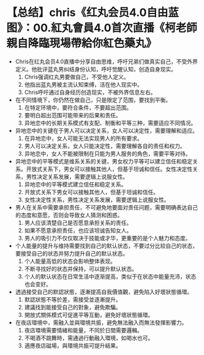 # 【总结】chris《红丸会员4.0自由蓝图》：00.紅丸會員4.0首次直播《柯老師親自降臨現場帶給你紅色藥丸》

-   Chris在红丸会员4.0直播中分享自由思维，呼吁兄弟们做真实自己，不受外界定义。他批评蓝丸男纠结身份认知，呼吁觉醒认知，创造自身现实。
    1.  Chris强调红丸男要做自己，不受他人定义。
    2.  他指出蓝丸男被主流认知束缚，活在他人现实中。
    3.  Chris呼吁通过自身经历创造现实，不被外界信息左右。
-   在不同情境下，你仍然在做自己，只是限定了范围，要找到平衡。
    1.  在特定环境中，要符合条件，不要超出范围。
    2.  要明白超出范围可能带来的后果和责任。
    3.  异地恋中的长期关系模式有支配、制衡和平等三种，需要适应不同情况。
-   异地恋中的关键在于男人可以决定关系，女人可以决定性，需要理解和适应。
    1.  在异地恋中，女人可能无法实现男人的所有要求。
    2.  男人可以决定关系，女人只能决定性，需要理解各自的责任和权力。
    3.  异地恋中，女人不能被限制在只能为男人服务的角色，需要平等对待。
-   异地恋中的平等模式是维系关系的关键，男女权力平等可以建立信任和稳定关系。开放式关系下，男女可以接触其他人，但基于坦诚和信任。女性决定性关系，男性决定关系发展，需要逻辑上说服女性。
    1.  异地恋中的平等模式建立信任和稳定关系。
    2.  开放式关系下男女可以接触其他人，但基于坦诚和信任。
    3.  女性决定性关系，男性决定关系发展，需要逻辑上说服女性。
-   男人在关系中需要承担责任，不可避免地要面对责任问题，需要明确表达自己的态度和意愿，否则会导致女人猜测和困惑。
    1.  男人应该清楚自己是否愿意承担关系的责任。
    2.  如果不愿意承担责任，也应该坦诚告知女人。
    3.  男人的吸引力不仅仅取决于技能或才华，更重要的是个人魅力和态度。
-   个人能量的提升与维持需要找到自己的默认状态，不要过分比较自己的状态，要接受自己的状态并努力提升自己的默认状态。
    1.  个人能量高低的状态会影响整体表现。
    2.  不断寻找好的状态并保持，可以提升默认状态。
    3.  个人的默认状态在日常生活中逐渐提高，类似于在状态中能量充沛，状态也会变好。
-   透過接受自己的默認狀態，逐漸提高自我價值觀，避免陷入好壞狀態循環。
    1.  默認狀態不等於差，需接受並逐漸提升。
    2.  建議找到能接受自己的對象，避免欺騙。
    3.  開放式關係模式可促進平等互動，避免好壞狀態循環。
-   在夜店環境中，需融入並與環境共振，避免無法融入而無法發揮影響力。
    1.  夜店環境需要情緒和能量，不同於日間需要邏輯。
    2.  不喝酒不跳舞時，需通過行動融入環境，如喝水也可。
    3.  適應夜店磁場，與環境共振可提升結果。